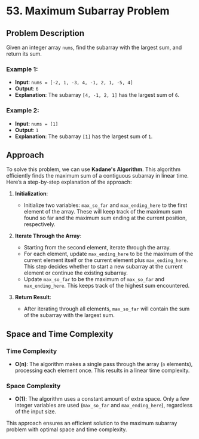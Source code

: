 # 53. Maximum Subarray Problem

## Problem Description

Given an integer array `nums`, find the subarray with the largest sum, and return its sum.

### Example 1:
- **Input**: `nums = [-2, 1, -3, 4, -1, 2, 1, -5, 4]`
- **Output**: `6`
- **Explanation**: The subarray `[4, -1, 2, 1]` has the largest sum of `6`.

### Example 2:
- **Input**: `nums = [1]`
- **Output**: `1`
- **Explanation**: The subarray `[1]` has the largest sum of `1`.

## Approach

To solve this problem, we can use **Kadane's Algorithm**. This algorithm efficiently finds the maximum sum of a contiguous subarray in linear time. Here’s a step-by-step explanation of the approach:

1. **Initialization**:
   - Initialize two variables: `max_so_far` and `max_ending_here` to the first element of the array. These will keep track of the maximum sum found so far and the maximum sum ending at the current position, respectively.

2. **Iterate Through the Array**:
   - Starting from the second element, iterate through the array.
   - For each element, update `max_ending_here` to be the maximum of the current element itself or the current element plus `max_ending_here`. This step decides whether to start a new subarray at the current element or continue the existing subarray.
   - Update `max_so_far` to be the maximum of `max_so_far` and `max_ending_here`. This keeps track of the highest sum encountered.

3. **Return Result**:
   - After iterating through all elements, `max_so_far` will contain the sum of the subarray with the largest sum.

## Space and Time Complexity

### Time Complexity
- **O(n)**: The algorithm makes a single pass through the array (`n` elements), processing each element once. This results in a linear time complexity.

### Space Complexity
- **O(1)**: The algorithm uses a constant amount of extra space. Only a few integer variables are used (`max_so_far` and `max_ending_here`), regardless of the input size.

This approach ensures an efficient solution to the maximum subarray problem with optimal space and time complexity.
